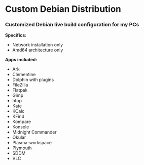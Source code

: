 # Custom Debian Distribution

### Customized Debian live build configuration for my PCs

**Specifics:**
* Network installation only
* Amd64 architecture only

**Apps included:**
* Ark
* Clementine
* Dolphin with plugins
* FileZilla
* Flatpak
* Gimp
* htop
* Kate
* KCalc
* KFind
* Kompare
* Konsole
* Midnight Commander
* Okular
* Plasma-workspace
* Plymouth
* SDDM
* VLC
